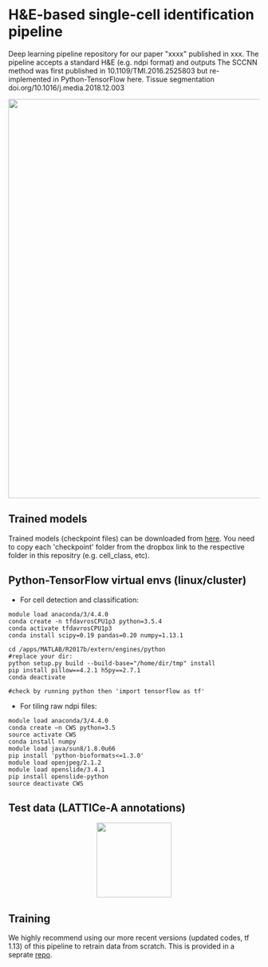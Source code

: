 # H&E-based single-cell identification pipeline
Deep learning pipeline repository for our paper "xxxx" published in xxx. The pipeline accepts a standard H&E (e.g. ndpi format) and outputs  The SCCNN method was first published in 10.1109/TMI.2016.2525803 but re-implemented in Python-TensorFlow here. Tissue segmentation doi.org/10.1016/j.media.2018.12.003

<p align="center">
  <img width="800" src="https://github.com/qalid7/compath/blob/master/common/images/pipeline.png">
</p>



## Trained models

Trained models (checkpoint files) can be downloaded from [here](https://www.dropbox.com/sh/98qaunytnm7u2zo/AABO08G1gvT9jz7KDhiB5BO9a?dl=0). You need to copy each 'checkpoint' folder from the dropbox link to the respective folder in this repositry (e.g. cell_class, etc). 


## Python-TensorFlow virtual envs (linux/cluster) 

* For cell detection and classification: 

```
module load anaconda/3/4.4.0
conda create -n tfdavrosCPU1p3 python=3.5.4
conda activate tfdavrosCPU1p3
conda install scipy=0.19 pandas=0.20 numpy=1.13.1

cd /apps/MATLAB/R2017b/extern/engines/python
#replace your dir:
python setup.py build --build-base="/home/dir/tmp" install
pip install pillow==4.2.1 h5py==2.7.1
conda deactivate

#check by running python then 'import tensorflow as tf'
```
* For tiling raw ndpi files: 

```
module load anaconda/3/4.4.0
conda create –n CWS python=3.5
source activate CWS
conda install numpy
module load java/sun8/1.8.0u66
pip install 'python-bioformats<=1.3.0'
module load openjpeg/2.1.2
module load openslide/3.4.1
pip install openslide-python
source deactivate CWS
```
## Test data (LATTICe-A annotations) 
<p align="center">
  <img height="150" src="https://github.com/qalid7/compath/blob/master/common/images/ann_data.png">
</p>

## Training 

We highly recommend using our more recent versions (updated codes, tf 1.13) of this pipeline to retrain data from scratch. This is provided in a seprate [repo](xxxxxxxxxxxxxxx). 
